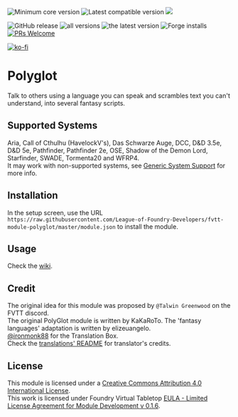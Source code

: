 ![](https://img.shields.io/badge/dynamic/json?url=https://raw.githubusercontent.com/League-of-Foundry-Developers/fvtt-module-polyglot/master/module.json&label=core&query=minimumCoreVersion&suffix=%2B&color=important "Minimum core version") 
![](https://img.shields.io/badge/dynamic/json?url=https://raw.githubusercontent.com/League-of-Foundry-Developers/fvtt-module-polyglot/master/module.json&label=compatible&query=compatibleCoreVersion&color=important "Latest compatible version") 
![](https://img.shields.io/badge/dynamic/json?url=https://raw.githubusercontent.com/League-of-Foundry-Developers/fvtt-module-polyglot/master/module.json&label=version&query=version&style=plasticcolor=success)

![GitHub release](https://img.shields.io/github/release-date/League-of-Foundry-Developers/fvtt-module-polyglot)
![all versions](https://img.shields.io/github/downloads/League-of-Foundry-Developers/fvtt-module-polyglot/total) 
![the latest version](https://img.shields.io/github/downloads/League-of-Foundry-Developers/fvtt-module-polyglot/latest/total) 
![Forge installs](https://img.shields.io/badge/dynamic/json?label=Forge%20Installs&query=package.installs&suffix=%25&url=https%3A%2F%2Fforge-vtt.com%2Fapi%2Fbazaar%2Fpackage%2Fpolyglot)
[![PRs Welcome](https://img.shields.io/badge/PRs-welcome-brightgreen.svg)](http://makeapullrequest.com)

[![ko-fi](https://ko-fi.com/img/githubbutton_sm.svg)](https://ko-fi.com/X8X742NL3)

# Polyglot
Talk to others using a language you can speak and scrambles text you can't understand, into several fantasy scripts.

## Supported Systems
Aria, Call of Cthulhu (HavelockV's), Das Schwarze Auge, DCC, D&D 3.5e, D&D 5e, Pathfinder, Pathfinder 2e, OSE, Shadow of the Demon Lord, Starfinder, SWADE, Tormenta20 and WFRP4.  
It may work with non-supported systems, see [Generic System Support](https://github.com/League-of-Foundry-Developers/fvtt-module-polyglot/wiki/Generic-System-Support) for more info.

## Installation
In the setup screen, use the URL `https://raw.githubusercontent.com/League-of-Foundry-Developers/fvtt-module-polyglot/master/module.json` to install the module.

## Usage
Check the [wiki](https://github.com/League-of-Foundry-Developers/fvtt-module-polyglot/wiki).

## Credit
The original idea for this module was proposed by `@Talwin Greenwood` on the FVTT discord.  
The original PolyGlot module is written by KaKaRoTo. The 'fantasy languages' adaptation is written by elizeuangelo.  
[@ironmonk88](https://github.com/ironmonk88) for the Translation Box.  
Check the [translations' README](https://github.com/League-of-Foundry-Developers/fvtt-module-polyglot/blob/master/lang/README.md) for translator's credits.

## License
This module is licensed under a [Creative Commons Attribution 4.0 International License](http://creativecommons.org/licenses/by/4.0/).  
This work is licensed under Foundry Virtual Tabletop [EULA - Limited License Agreement for Module Development v 0.1.6](https://foundryvtt.com/article/license/).

